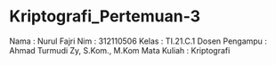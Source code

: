 # Kriptografi_Pertemuan-3

Nama             : Nurul Fajri
Nim              : 312110506
Kelas            : TI.21.C.1
Dosen Pengampu   : Ahmad Turmudi Zy, S.Kom., M.Kom
Mata Kuliah      : Kriptografi
